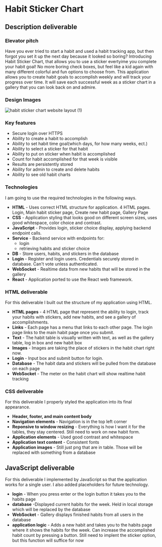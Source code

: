 
# Habit Sticker Chart

## Description deliverable

### Elevator pitch

Have you ever tried to start a habit and used a habit tracking app, but then forgot you set it up the next day because it looked so boring? Introducing Habit Sticker Chart, that allows you to use a sticker evertyime you complete your habit goal! No more boring check boxes, but feel like a kid again with many different colorful and fun options to choose from. This application allows you to create habit goals to accomplish weekly and will track your progress over time. It will save each successful week as a sticker chart in a gallery that you can look back on and admire.

### Design Images

![habit sticker chart website layout (1)](https://github.com/julesrouth/startup/assets/99697554/5eadfaa6-3f57-4121-8689-745829fe351b)


### Key features

-   Secure login over HTTPS
-   Ability to create a habit to accomplish
-   Ability to set habit time goal(which days, for how many weeks, ect.)
-   Ability to select a sticker for that habit
-   Ability to put on sticker when habit is accomplished
-   Count for habit accomplished for that week is visible
-   Results are persistently stored
-   Ability for admin to create and delete habits
-  Ability to see old habit charts

### Technologies

I am going to use the required technologies in the following ways.

-   **HTML**  - Uses correct HTML structure for application. 4 HTML pages. Login, Main habit sticker page, Create new habit page, Gallery Page
-   **CSS**  - Application styling that looks good on different screen sizes, uses good whitespace, color choice and contrast.
-   **JavaScript**  - Provides login, sticker choice display, applying backend endpoint calls.
-   **Service**  - Backend service with endpoints for:
    -   login
    -   retrieving habits and sticker choice
-   **DB**  - Store users, habits, and stickers in the database
-   **Login**  - Register and login users. Credentials securely stored in database. Can't vote unless authenticated.
-   **WebSocket**  - Realtime data from new habits that will be stored in the gallery
-   **React**  - Application ported to use the React web framework.

### HTML deliverable
For this deliverable I built out the structure of my application using HTML.

-    **HTML pages** - 4 HTML page that represent the ability to login, track your habits with stickers, add new habits, and see a gallery of accomplishments.
-    **Links** - Each page has a menu that links to each other page. The login page links to the main habit page once you submit.
-    **Text** - The habit table is visually written with text, as well as the gallery table, log in box and new habit box
-    **Images** - Images are taking the place of stickers in the habit chart right now.
-    **Login** - Input box and submit button for login.
-    **Database** - The habit data and stickers will be pulled from the database on each page
-    **WebSocket** - The meter on the habit chart will show realtime habit tracking

### CSS deliverable
For this deliverable I properly styled the application into its final appearance.

-    **Header, footer, and main content body**
-    **Navigation elements** - Navigation is in the top left corner
-    **Reponsive to window resizing** - Everything is how I want it for the tables, they stay centered. Still need to work on new habit form.
-    **Application elements** - Used good contrast and whitespace
-    **Application text content** - Consistent fonts
-    **Application images** - Still just png that are in table. Those will be replaced with something from a database
## JavaScript deliverable

For this deliverable I implemented by JavaScript so that the application works for a single user. I also added placeholders for future technology.

- **login** - When you press enter or the login button it takes you to the habits page
- **database** -Displayed current habits for the week. Held in local storage which will be replaced by the database
- **WebSocket** - Gallery displays finished habits from all users in the database
- **application logic** - Adds a new habit and takes you to the habits page where it shows the habits for the week. Can increase the accomplished habit count by pressing a button. Still need to implent the sticker option, but this function will suffice for now
